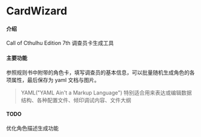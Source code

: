 # CardWizard

#### 介绍

Call of Cthulhu Edition 7th 调查员卡生成工具

#### 主要功能

参照规则书中附带的角色卡，填写调查员的基本信息，可以批量随机生成角色的各项属性，最后保存为 yaml 文档与图片。

> YAML("YAML Ain't a Markup Language") 特别适合用来表达或编辑数据结构、各种配置文件、倾印调试内容、文件大纲

#### TODO

优化角色描述生成功能